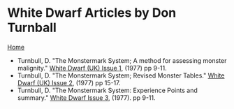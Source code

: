 # White Dwarf Articles by Don Turnball
[Home](/README.md)

* Turnbull, D. "The Monstermark System; A method for assessing monster malignity." [White Dwarf (UK) Issue 1](/wd-uk/wd-uk-001-1977-06.md#the-monstermark-system), (1977) pp 9-11.
* Turnbull, D. "The Monstermark System; Revised Monster Tables." [White Dwarf (UK) Issue 2](/wd-uk/wd-uk-002-1977-08.md#the-monstermark-system), (1977) pp 15-17.
* Turnbull, D. "The Monstermark System: Experience Points and summary." [White Dwarf Issue 3](/wd-uk/wd-uk-003-1977-10.md#the-monstermark-system), (1977). pp 9-11.